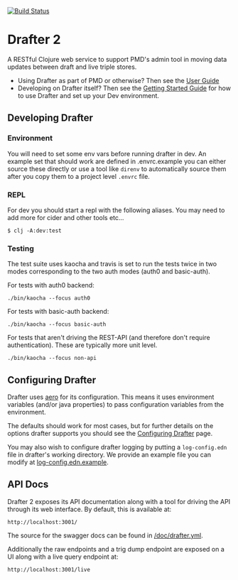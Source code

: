 [![Build Status](https://travis-ci.com/Swirrl/drafter.svg?token=RcApqLo51DL6VpVysv8Q&branch=master)](https://travis-ci.com/Swirrl/drafter)

# Drafter 2

A RESTful Clojure web service to support PMD's admin tool in moving data updates between draft and live triple stores.

- Using Drafter as part of PMD or otherwise?  Then see the [User Guide](https://github.com/Swirrl/drafter/blob/master/drafter/doc/using-drafter.md)
- Developing on Drafter itself?  Then see the [Getting Started Guide](https://github.com/Swirrl/drafter/blob/master/drafter/doc/getting-started.org) for how to use Drafter and set up your Dev environment.

## Developing Drafter

### Environment

You will need to set some env vars before running drafter in dev.  An example set that should work are defined in .envrc.example you can either source these directly or use a tool like `direnv` to automatically source them after you copy them to a project level `.envrc` file.

### REPL

For dev you should start a repl with the following aliases.  You may need to add more for cider and other tools etc...

```
$ clj -A:dev:test
```

### Testing

The test suite uses kaocha and travis is set to run the tests twice in two modes corresponding to the two auth modes (auth0 and basic-auth).

For tests with auth0 backend:

```
./bin/kaocha --focus auth0
```

For tests with basic-auth backend:

```
./bin/kaocha --focus basic-auth
```

For tests that aren't driving the REST-API (and therefore don't require authentication).  These are typically more unit level.

```
./bin/kaocha --focus non-api
```


## Configuring Drafter

Drafter uses [aero](https://github.com/juxt/aero) for its configuration. This means it uses environment variables (and/or java properties) to pass configuration
variables from the environment.

The defaults should work for most cases, but for further details on the options drafter supports you should see the [Configuring Drafter](https://github.com/Swirrl/drafter/blob/master/drafter/doc/configuring-drafter.org) page.

 You may also wish to configure drafter logging by putting a
`log-config.edn` file in drafter's working directory. We provide an
example file you can modify at [log-config.edn.example](https://github.com/Swirrl/drafter/blob/master/drafter/log-config.edn.example).

## API Docs

Drafter 2 exposes its API documentation along with a tool for driving the API through its web interface. By default, this is available at:

    http://localhost:3001/

The source for the swagger docs can be found in [/doc/drafter.yml](https://github.com/Swirrl/drafter/blob/master/doc/drafter.yml).

Additionally the raw endpoints and a trig dump endpoint are exposed on a UI along with a live query endpoint at:

    http://localhost:3001/live
